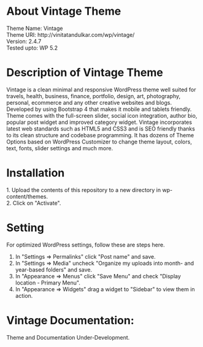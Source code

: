 <h1>About Vintage Theme</h1>
Theme Name: Vintage<br/>
Theme URI: http://vinitatandulkar.com/wp/vintage/ <br/>
Version: 2.4.7 <br/>
Tested upto: WP 5.2 <br/>

<h1>Description of Vintage Theme</h1>
Vintage is a clean minimal and responsive WordPress theme well suited for travels, health, business, finance, portfolio, design, art, photography, personal, ecommerce and any other creative websites and blogs. Developed by using Bootstrap 4 that makes it mobile and tablets friendly. Theme comes with the full-screen slider, social icon integration, author bio, popular post widget and improved category widget. Vintage incorporates latest web standards such as HTML5 and CSS3 and is SEO friendly thanks to its clean structure and codebase programming. It has dozens of Theme Options based on WordPress Customizer to change theme layout, colors, text, fonts, slider settings and much more. 

<h1>Installation</h1>
1. Upload the contents of this repository to a new directory in wp-content/themes.<br>
2. Click on "Activate".

<h1>Setting</h1>
For optimized WordPress settings, follow these are steps here.

1. In "Settings => Permalinks" click "Post name" and save.
2. In "Settings => Media" uncheck "Organize my uploads into month- and year-based folders" and save.
3. In "Appearance => Menus" click "Save Menu" and check "Display location - Primary Menu".
4. In "Appearance => Widgets" drag a widget to "Sidebar" to view them in action.

<h1>Vintage Documentation:</h1>

Theme and Documentation Under-Development.


